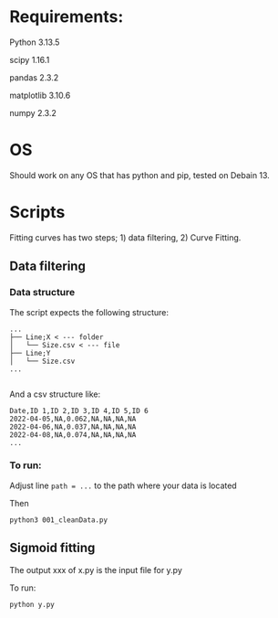 # Requirements:

Python 3.13.5

scipy           1.16.1

pandas          2.3.2

matplotlib      3.10.6

numpy           2.3.2


# OS

Should work on any OS that has python and pip, tested on Debain 13.

# Scripts

Fitting curves has two steps; 1) data filtering, 2) Curve Fitting.

## Data filtering

### Data structure 

The script expects the following structure:

```
...
├── Line;X < --- folder
│   └── Size.csv < --- file
├── Line;Y
│   └── Size.csv
...


```

And a csv structure like:

```
Date,ID 1,ID 2,ID 3,ID 4,ID 5,ID 6
2022-04-05,NA,0.062,NA,NA,NA,NA
2022-04-06,NA,0.037,NA,NA,NA,NA
2022-04-08,NA,0.074,NA,NA,NA,NA
...
```

### To run:

Adjust line ` path = ... ` to the path where your data is located

Then

`python3 001_cleanData.py`

## Sigmoid fitting

The output xxx of x.py is the input file for y.py

To run:

`python y.py`
